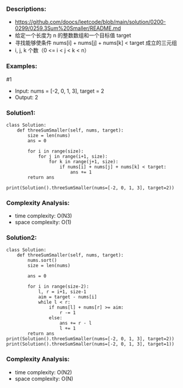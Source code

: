 ### Descriptions:
- https://github.com/doocs/leetcode/blob/main/solution/0200-0299/0259.3Sum%20Smaller/README.md
- 给定一个长度为 n 的整数数组和一个目标值 target
- 寻找能够使条件 nums[i] + nums[j] + nums[k] < target 成立的三元组
- i, j, k 个数（0 <= i < j < k < n）



### Examples:
#1
- Input: nums = [-2, 0, 1, 3], target = 2
- Output: 2



### Solution1:
```
class Solution:
    def threeSumSmaller(self, nums, target):
        size = len(nums)
        ans = 0

        for i in range(size):
            for j in range(i+1, size):
                for k in range(j+1, size):
                    if nums[i] + nums[j] + nums[k] < target:
                        ans += 1
        return ans

print(Solution().threeSumSmaller(nums=[-2, 0, 1, 3], target=2))
```



### Complexity Analysis:
- time complexity: O(N3)
- space complexity: O(1)


### Solution2:
```
class Solution:
    def threeSumSmaller(self, nums, target):
        nums.sort()
        size = len(nums)

        ans = 0

        for i in range(size-2):
            l, r = i+1, size-1
            aim = target - nums[i]
            while l < r:
                if nums[l] + nums[r] >= aim:
                    r -= 1
                else:
                    ans += r - l
                    l += 1
        return ans
print(Solution().threeSumSmaller(nums=[-2, 0, 1, 3], target=2))
print(Solution().threeSumSmaller(nums=[-2, 0, 1, 3], target=1))
```

### Complexity Analysis:
- time complexity: O(N2)
- space complexity: O(N)

